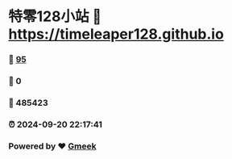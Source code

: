 # 特零128小站 :link: https://timeleaper128.github.io 
### :page_facing_up: [95](https://timeleaper128.github.io/tag.html) 
### :speech_balloon: 0 
### :hibiscus: 485423 
### :alarm_clock: 2024-09-20 22:17:41 
### Powered by :heart: [Gmeek](https://github.com/Meekdai/Gmeek)
